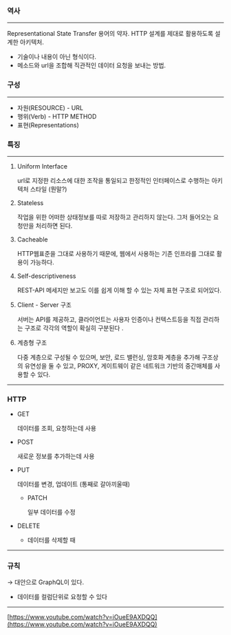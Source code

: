 ### 역사

---

Representational State Transfer 용어의 약자. HTTP 설계를 제대로 활용하도록 설계한 아키텍처.

- 기술이나 내용이 아닌 형식이다.
- 메소드와 url을 조합해 직관적인 데이터 요청을 보내는 방법.

### 구성

---

- 자원(RESOURCE) - URL
- 행위(Verb) - HTTP METHOD
- 표현(Representations)

### 특징

---

1. Uniform Interface

    url로 지정한 리소스에 대한 조작을 통일되고 한정적인 인터페이스로 수행하는 아키텍처 스타일 (뭔말?)

2. Stateless

    작업을 위한 어떠한 상태정보를 따로 저장하고 관리하지 않는다. 그저 들어오는 요청만을 처리하면 된다.

3. Cacheable

    HTTP웹표준을 그대로 사용하기 때문에, 웹에서 사용하는 기존 인프라를 그대로 활용이 가능하다.

4. Self-descriptiveness

    REST-API 메세지만 보고도 이를 쉽게 이해 할 수 있는 자체 표현 구조로 되어있다.

5. Client - Server 구조

    서버는 API를 제공하고, 클라이언트는 사용자 인증이나 컨텍스트등을 직접 관리하는 구조로 각각의 역할이 확실히 구분된다 .

6. 계층형 구조

    다중 계층으로 구성될 수 있으며, 보안, 로드 밸런싱, 암호화 계층을 추가해 구조상의 유연성을 둘 수 있고, PROXY, 게이트웨이 같은 네트워크 기반의 중간매체를 사용할 수 있다.

---

### HTTP

- GET

    데이터를 조회, 요청하는데 사용

- POST

    새로운 정보를 추가하는데 사용

- PUT

    데이터를 변경, 업데이트 (통째로 갈아끼울때)

    - PATCH

        일부 데이터를 수정

- DELETE
    - 데이터를 삭제할 때

---

### 규칙

→ 대안으로 GraphQL이 있다.

- 데이터를 컬럼단위로 요청할 수 있다

---

[https://www.youtube.com/watch?v=iOueE9AXDQQ](https://www.youtube.com/watch?v=iOueE9AXDQQ)
